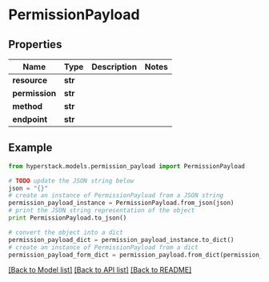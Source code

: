 # PermissionPayload


## Properties

Name | Type | Description | Notes
------------ | ------------- | ------------- | -------------
**resource** | **str** |  | 
**permission** | **str** |  | 
**method** | **str** |  | 
**endpoint** | **str** |  | 

## Example

```python
from hyperstack.models.permission_payload import PermissionPayload

# TODO update the JSON string below
json = "{}"
# create an instance of PermissionPayload from a JSON string
permission_payload_instance = PermissionPayload.from_json(json)
# print the JSON string representation of the object
print PermissionPayload.to_json()

# convert the object into a dict
permission_payload_dict = permission_payload_instance.to_dict()
# create an instance of PermissionPayload from a dict
permission_payload_form_dict = permission_payload.from_dict(permission_payload_dict)
```
[[Back to Model list]](../README.md#documentation-for-models) [[Back to API list]](../README.md#documentation-for-api-endpoints) [[Back to README]](../README.md)


